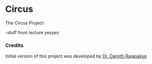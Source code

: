 # Circus
The Circus Project

-stuff from lecture yesyes

### Credits

Initial version of this project was developed by [Dr. Damith Rajapakse](https://github.com/damithc)
